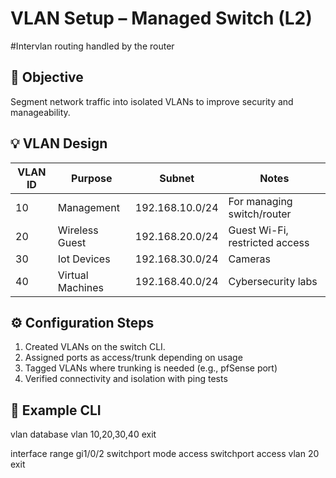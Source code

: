 # VLAN Setup – Managed Switch (L2)
#Intervlan routing handled by the router

## 🎯 Objective

Segment network traffic into isolated VLANs to improve security and manageability. 

## 💡 VLAN Design

| VLAN ID | Purpose          | Subnet          | Notes                  |
|---------|------------------|-----------------|-------------------------|
| 10      | Management       | 192.168.10.0/24 | For managing switch/router |
| 20      | Wireless Guest   | 192.168.20.0/24 | Guest Wi-Fi, restricted access |
| 30      | Iot Devices      | 192.168.30.0/24 | Cameras |
| 40      | Virtual Machines | 192.168.40.0/24 | Cybersecurity labs |

## ⚙️ Configuration Steps

1. Created VLANs on the switch CLI.
2. Assigned ports as access/trunk depending on usage
3. Tagged VLANs where trunking is needed (e.g., pfSense port)
4. Verified connectivity and isolation with ping tests

## 📝 Example CLI

vlan database
vlan 10,20,30,40
exit

interface range gi1/0/2
switchport mode access
switchport access vlan 20
exit
